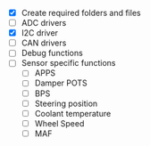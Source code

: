 - [x] Create required folders and files  
- [ ] ADC drivers  
- [x] I2C driver  
- [ ] CAN drivers  
- [ ] Debug functions  
- [ ] Sensor specific functions  
  - [ ] APPS  
  - [ ] Damper POTS  
  - [ ] BPS  
  - [ ] Steering position  
  - [ ] Coolant temperature  
  - [ ] Wheel Speed  
  - [ ] MAF  
